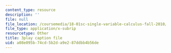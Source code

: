 ```yaml
---
content_type: resource
description: ''
file: null
file_location: /coursemedia/18-01sc-single-variable-calculus-fall-2010/a08e095b74cd5b2da9e287ddbb4b56de_Pd2xP5zDsRw.vtt
file_type: application/x-subrip
resourcetype: Other
title: 3play caption file
uid: a08e095b-74cd-5b2d-a9e2-87ddbb4b56de
---
```

